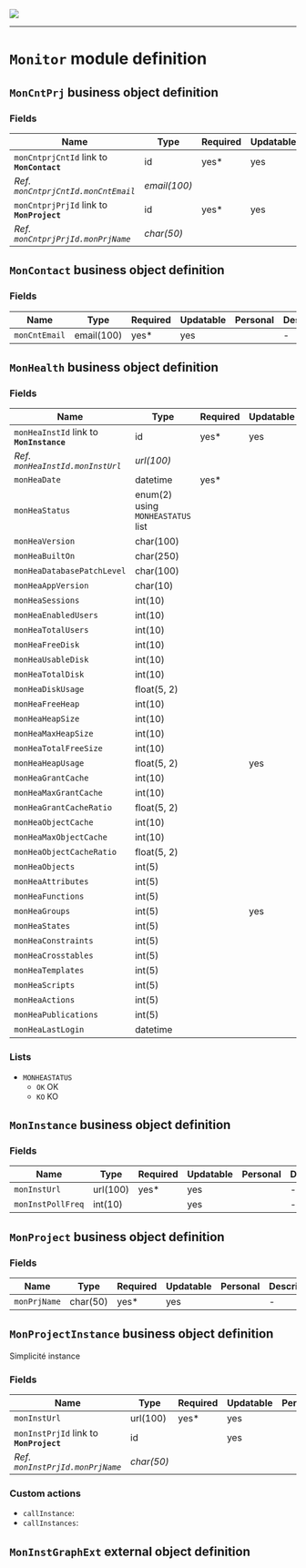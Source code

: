 <!--
 ___ _            _ _    _ _    __
/ __(_)_ __  _ __| (_)__(_) |_ /_/
\__ \ | '  \| '_ \ | / _| |  _/ -_)
|___/_|_|_|_| .__/_|_\__|_|\__\___|
            |_| 
-->
![](https://docs.simplicite.io//logos/logo250.png)
* * *

`Monitor` module definition
===========================



`MonCntPrj` business object definition
--------------------------------------



### Fields

| Name                                                         | Type                                     | Required | Updatable | Personal | Description                                                                      |
|--------------------------------------------------------------|------------------------------------------|----------|-----------|----------|----------------------------------------------------------------------------------|
| `monCntprjCntId` link to **`MonContact`**                    | id                                       | yes*     | yes       |          | -                                                                                |
| _Ref. `monCntprjCntId.monCntEmail`_                          | _email(100)_                             |          |           |          | -                                                                                |
| `monCntprjPrjId` link to **`MonProject`**                    | id                                       | yes*     | yes       |          | -                                                                                |
| _Ref. `monCntprjPrjId.monPrjName`_                           | _char(50)_                               |          |           |          | -                                                                                |

`MonContact` business object definition
---------------------------------------



### Fields

| Name                                                         | Type                                     | Required | Updatable | Personal | Description                                                                      |
|--------------------------------------------------------------|------------------------------------------|----------|-----------|----------|----------------------------------------------------------------------------------|
| `monCntEmail`                                                | email(100)                               | yes*     | yes       |          | -                                                                                |

`MonHealth` business object definition
--------------------------------------



### Fields

| Name                                                         | Type                                     | Required | Updatable | Personal | Description                                                                      |
|--------------------------------------------------------------|------------------------------------------|----------|-----------|----------|----------------------------------------------------------------------------------|
| `monHeaInstId` link to **`MonInstance`**                     | id                                       | yes*     | yes       |          | -                                                                                |
| _Ref. `monHeaInstId.monInstUrl`_                             | _url(100)_                               |          |           |          | -                                                                                |
| `monHeaDate`                                                 | datetime                                 | yes*     |           |          | -                                                                                |
| `monHeaStatus`                                               | enum(2) using `MONHEASTATUS` list        |          |           |          | -                                                                                |
| `monHeaVersion`                                              | char(100)                                |          |           |          | -                                                                                |
| `monHeaBuiltOn`                                              | char(250)                                |          |           |          | -                                                                                |
| `monHeaDatabasePatchLevel`                                   | char(100)                                |          |           |          | -                                                                                |
| `monHeaAppVersion`                                           | char(10)                                 |          |           |          | -                                                                                |
| `monHeaSessions`                                             | int(10)                                  |          |           |          | -                                                                                |
| `monHeaEnabledUsers`                                         | int(10)                                  |          |           |          | -                                                                                |
| `monHeaTotalUsers`                                           | int(10)                                  |          |           |          | -                                                                                |
| `monHeaFreeDisk`                                             | int(10)                                  |          |           |          | -                                                                                |
| `monHeaUsableDisk`                                           | int(10)                                  |          |           |          | -                                                                                |
| `monHeaTotalDisk`                                            | int(10)                                  |          |           |          | -                                                                                |
| `monHeaDiskUsage`                                            | float(5, 2)                              |          |           |          | -                                                                                |
| `monHeaFreeHeap`                                             | int(10)                                  |          |           |          | -                                                                                |
| `monHeaHeapSize`                                             | int(10)                                  |          |           |          | -                                                                                |
| `monHeaMaxHeapSize`                                          | int(10)                                  |          |           |          | -                                                                                |
| `monHeaTotalFreeSize`                                        | int(10)                                  |          |           |          | -                                                                                |
| `monHeaHeapUsage`                                            | float(5, 2)                              |          | yes       |          | -                                                                                |
| `monHeaGrantCache`                                           | int(10)                                  |          |           |          | -                                                                                |
| `monHeaMaxGrantCache`                                        | int(10)                                  |          |           |          | -                                                                                |
| `monHeaGrantCacheRatio`                                      | float(5, 2)                              |          |           |          | -                                                                                |
| `monHeaObjectCache`                                          | int(10)                                  |          |           |          | -                                                                                |
| `monHeaMaxObjectCache`                                       | int(10)                                  |          |           |          | -                                                                                |
| `monHeaObjectCacheRatio`                                     | float(5, 2)                              |          |           |          | -                                                                                |
| `monHeaObjects`                                              | int(5)                                   |          |           |          | -                                                                                |
| `monHeaAttributes`                                           | int(5)                                   |          |           |          | -                                                                                |
| `monHeaFunctions`                                            | int(5)                                   |          |           |          | -                                                                                |
| `monHeaGroups`                                               | int(5)                                   |          | yes       |          | -                                                                                |
| `monHeaStates`                                               | int(5)                                   |          |           |          | -                                                                                |
| `monHeaConstraints`                                          | int(5)                                   |          |           |          | -                                                                                |
| `monHeaCrosstables`                                          | int(5)                                   |          |           |          | -                                                                                |
| `monHeaTemplates`                                            | int(5)                                   |          |           |          | -                                                                                |
| `monHeaScripts`                                              | int(5)                                   |          |           |          | -                                                                                |
| `monHeaActions`                                              | int(5)                                   |          |           |          | -                                                                                |
| `monHeaPublications`                                         | int(5)                                   |          |           |          | -                                                                                |
| `monHeaLastLogin`                                            | datetime                                 |          |           |          | -                                                                                |

### Lists

* `MONHEASTATUS`
    - `OK` OK
    - `KO` KO

`MonInstance` business object definition
----------------------------------------



### Fields

| Name                                                         | Type                                     | Required | Updatable | Personal | Description                                                                      |
|--------------------------------------------------------------|------------------------------------------|----------|-----------|----------|----------------------------------------------------------------------------------|
| `monInstUrl`                                                 | url(100)                                 | yes*     | yes       |          | -                                                                                |
| `monInstPollFreq`                                            | int(10)                                  |          | yes       |          | -                                                                                |

`MonProject` business object definition
---------------------------------------



### Fields

| Name                                                         | Type                                     | Required | Updatable | Personal | Description                                                                      |
|--------------------------------------------------------------|------------------------------------------|----------|-----------|----------|----------------------------------------------------------------------------------|
| `monPrjName`                                                 | char(50)                                 | yes*     | yes       |          | -                                                                                |

`MonProjectInstance` business object definition
-----------------------------------------------

Simplicité instance

### Fields

| Name                                                         | Type                                     | Required | Updatable | Personal | Description                                                                      |
|--------------------------------------------------------------|------------------------------------------|----------|-----------|----------|----------------------------------------------------------------------------------|
| `monInstUrl`                                                 | url(100)                                 | yes*     | yes       |          | -                                                                                |
| `monInstPrjId` link to **`MonProject`**                      | id                                       |          | yes       |          | -                                                                                |
| _Ref. `monInstPrjId.monPrjName`_                             | _char(50)_                               |          |           |          | -                                                                                |

### Custom actions

* `callInstance`: 
* `callInstances`: 

`MonInstGraphExt` external object definition
--------------------------------------------





